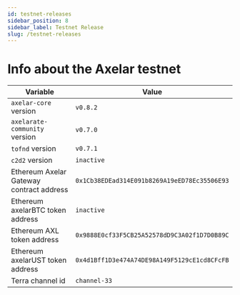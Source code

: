 ```yaml
---
id: testnet-releases
sidebar_position: 8
sidebar_label: Testnet Release
slug: /testnet-releases
---
```


# Info about the Axelar testnet

Variable  | Value
------------- | -------------
`axelar-core` version | `v0.8.2`
`axelarate-community` version | `v0.7.0`
`tofnd` version | `v0.7.1`
`c2d2` version | `inactive`
Ethereum Axelar Gateway contract address | `0x1Cb38EDEad314E091b8269A19eED78Ec35506E93`
Ethereum axelarBTC token address | `inactive`
Ethereum AXL token address | `0x9888E0cf33F5CB25A52578dD9C3A02f1D7D0B89C`
Ethereum axelarUST token address | `0x4d1Bff1D3e474A74DE98A149F5129cE1cd8CFcFB`
Terra channel id | `channel-33`
